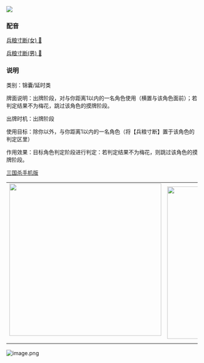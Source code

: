 ![](resource:assets/images/card/card_100.png) 


### 配音


[兵粮寸断(女) 🎵 ](trick_rations_depleted_dub_female.mp3)

[兵粮寸断(男) 🎵 ](trick_rations_depleted_dub_male.mp3)


### 说明
类别：锦囊/延时类 

牌面说明：出牌阶段，对与你距离1以内的一名角色使用（横置与该角色面前）；若判定结果不为梅花，跳过该角色的摸牌阶段。 

出牌时机：出牌阶段 

使用目标：除你以外，与你距离1以内的一名角色（将【兵粮寸断】置于该角色的判定区里） 

作用效果：目标角色判定阶段进行判定：若判定结果不为梅花，则跳过该角色的摸牌阶段。

 [三国杀手机版](https://apps.apple.com/cn/app/%E4%B8%89%E5%9B%BD%E6%9D%80%E9%97%AE%E9%A2%98%E7%AD%94%E7%96%91/id527602078)
    <div style="text-align: center"><table><tr>
    <td style="text-align: center">
<img src="https://is4-ssl.mzstatic.com/image/thumb/PurpleSource116/v4/1b/38/06/1b380673-fa07-7d70-76af-cc625e8e7894/97f20edf-1616-4b93-9e88-fbaebfe22faf_page-0.jpg/460x0w.webp" height="400">
</td>
<td style="text-align: center">
<img src="https://is5-ssl.mzstatic.com/image/thumb/PurpleSource126/v4/f6/ae/05/f6ae053d-def3-e9be-a991-74954202adad/7a500a3f-0dc0-4c7a-8287-6eed7e11d2b4_page-1.jpg/460x0w.webp" height="400">
</td>
<td style="text-align: center">
<img src="https://is2-ssl.mzstatic.com/image/thumb/PurpleSource126/v4/f3/38/97/f33897de-2a22-ec13-1832-60c35c10fe7c/7fbfdcd6-9f03-45ce-8dc1-bad59b0e5f5d_page-2.jpg/460x0w.webp" height="400">
</td>
<td style="text-align: center">
<img src="https://is2-ssl.mzstatic.com/image/thumb/PurpleSource116/v4/7c/bf/db/7cbfdbb7-8d99-a661-c3a7-bc4e3fdb840a/5e805d5e-b991-4341-bdf6-233a5dd8d703_page-3.jpg/460x0w.webp" height="400">
</td>
</tr>
</table>
</div>
    
 ![image.png](https://s2.loli.net/2022/01/10/Z85EF3hBpvU41oI.png)
